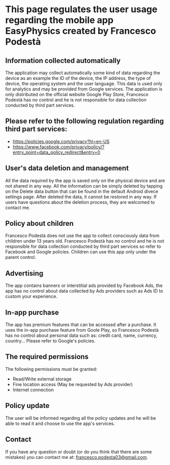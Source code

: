 # This page regulates the user usage regarding the mobile app EasyPhysics created by Francesco Podestà

## Information collected automatically
The application may collect automatically some kind of data regarding the device as an example the ID of the device, the IP address, the type of device, the operating system and the user language. This data is used only for analytics and may be provided from Google services. The application is only distributed on the official website Google Play Store, Francesco Podestà has no control and he is not responsible for data collection conducted by third part services.
 

## Please refer to the following regulation regarding third part services:

 - https://policies.google.com/privacy?hl=en-US
 - https://www.facebook.com/privacy/policy/?entry_point=data_policy_redirect&entry=0


## User's data deletion and management
All the data required by the app is saved only on the physical device and are not shared in any way. All the information can be simply deleted by tapping on the Delete data button that can be found in the default Android divece settings page.
After deleted the data, it cannot be restored in any way. If users have questions about the deletion process, they are welcomed to contact me.

## Policy about children
Francesco Podestà does not use the app to collect consciously data from children under 13 years old.
Francesco Podestà has no control and he is not responsible for data collection conducted by third part services so refer to Facebook and Google policies. Children can use this app only under the parent control.

## Advertising
The app contains banners or interstitial ads provided by Facebook Ads, the app has no control about data collected by Ads providers such as Ads ID to custom your experience.

## In-app purchase
The app has premium features that can be accessed after a purchase.
It uses the in-app purchase feature from Goole Play, so Francesco Podestà has no control about personal data such as: credit card, name, currency, country...
Please refer to Google's policies.

## The required permissions
The following permissions must be granted:

 - Read/Write external storage
 - Fine location access (May be requested by Ads provider)
 - Internet connection


## Policy update
The user will be informed regarding all the policy updates and he will be able to read it and choose to use the app's services.

## Contact
If you have any question or doubt (or do you think that there are some mistakes) you can contact me at: francesco.podesta03@gmail.com.
